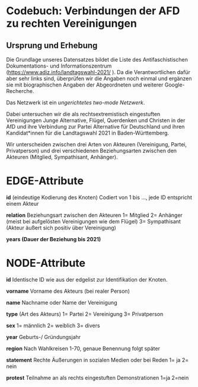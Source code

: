 # Codebuch: Verbindungen der AFD zu rechten Vereinigungen #

## Ursprung und Erhebung

Die Grundlage unseres Datensatzes bildet die Liste des Antifaschistischen Dokumentations- und Informationszentrum (https://www.adiz.info/landtagswahl-2021/ ). Da die Verantwortlichen dafür aber sehr links sind, überprüfen wir die Angaben noch einmal und ergänzen sie mit biographischen Angaben der Abgeordneten und weiterer Google-Recherche. 

Das Netzwerk ist ein *ungerichtetes two-mode Netzwerk*.

Dabei untersuchen wir die als rechtsextremistisch eingestuften Vereinigungen Junge Alternative, Flügel, Querdenken und Christen in der AfD und ihre Verbindung zur Partei Alternative für Deutschland und ihren Kandidat*innen für die Landtagswahl 2021 in Baden-Württemberg.

Wir unterscheiden zwischen drei Arten von Akteuren (Vereinigung, Partei, Privatperson) und drei verschiedenen Beziehungsarten zwischen den Akteuren (Mitglied, Sympathisant, Anhänger).


# EDGE-Attribute #

**id**
(eindeutige Kodierung des Knoten)
Codiert von 1 bis …, jede ID entspricht einem Akteur 

**relation**
Beziehungsart zwischen den Akteuren
1= Mitglied 
2= Anhänger (meist bei aufgelösten Vereinigungen wie dem Flügel)
3= Sympathisant (Akteur äußert sich positiv über Vereinigung)

**years (Dauer der Beziehung bis 2021)**

# NODE-Attribute #

**id**
Identische ID wie aus der edgelist zur Identifikation der Knoten. 

**vorname**
Vorname des Akteurs (bei realer Person)

**name**
Nachname oder Name der Vereinigung

**type** (Art des Akteurs)
1= Partei
2= Vereinigung
3= Privatperson

**sex**
1= männlich
2= weiblich
3= divers

**year**
Geburts-/ Gründungsjahr

**region**
Nach Wahlkreisen 1-70, genaue Benennung folgt später

**statement** 
Rechte Äußerungen in sozialen Medien oder bei Reden
1= ja
2= nein

**protest** 
Teilnahme an als rechts eingestuften Demonstrationen
1=ja
2=nein
